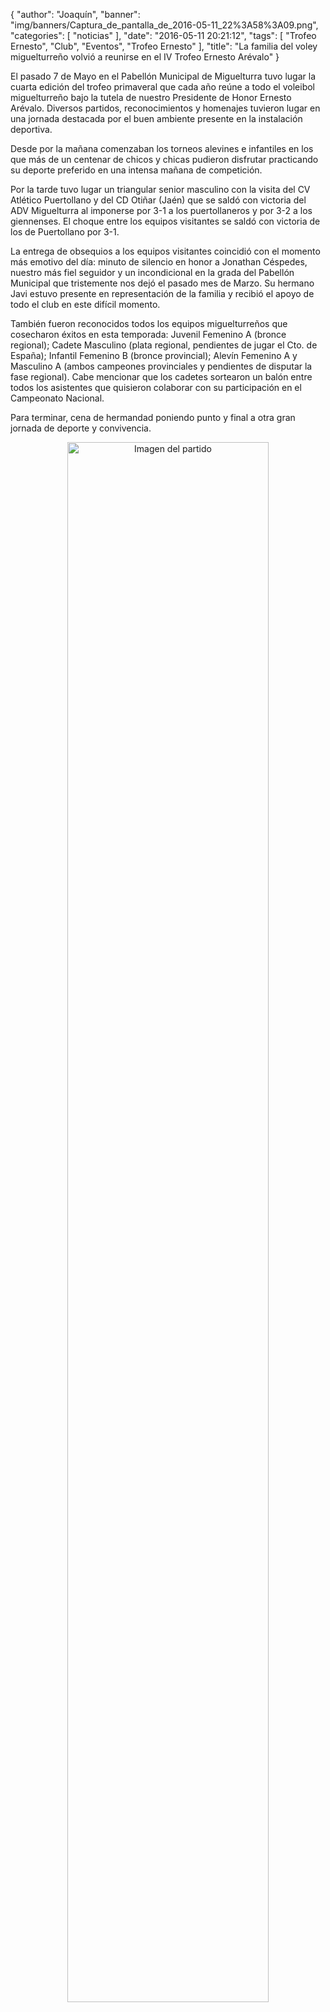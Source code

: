 {
  "author": "Joaquín", 
  "banner": "img/banners/Captura_de_pantalla_de_2016-05-11_22%3A58%3A09.png", 
  "categories": [
    "noticias"
  ], 
  "date": "2016-05-11 20:21:12", 
  "tags": [
    "Trofeo Ernesto", 
    "Club", 
    "Eventos", 
    "Trofeo Ernesto"
  ], 
  "title": "La familia del voley miguelturreño volvió a reunirse en el IV Trofeo Ernesto Arévalo"
}

El pasado 7 de Mayo en el Pabellón Municipal de Miguelturra tuvo lugar la cuarta edición del trofeo primaveral que cada año reúne a todo el voleibol miguelturreño bajo la tutela de nuestro Presidente de Honor Ernesto Arévalo. Diversos partidos, reconocimientos y homenajes tuvieron lugar en una jornada destacada por el buen ambiente presente en la instalación deportiva.

Desde por la mañana comenzaban los torneos alevines e infantiles en los que más de un centenar de chicos y chicas pudieron disfrutar practicando su deporte preferido en una intensa mañana de competición.

Por la tarde tuvo lugar un triangular senior masculino con la visita del CV Atlético Puertollano y del CD Otiñar (Jaén) que se saldó con victoria del ADV Miguelturra al imponerse por 3-1 a los puertollaneros y por 3-2 a los giennenses. El choque entre los equipos visitantes se saldó con victoria de los de Puertollano por 3-1.

La entrega de obsequios a los equipos visitantes coincidió con el momento más emotivo del día: minuto de silencio en honor a Jonathan Céspedes, nuestro más fiel seguidor y un incondicional en la grada del Pabellón Municipal que tristemente nos dejó el pasado mes de Marzo. Su hermano Javi estuvo presente en representación de la familia y recibió el apoyo de todo el club en este difícil momento.

También fueron reconocidos todos los equipos miguelturreños que cosecharon éxitos en esta temporada: Juvenil Femenino A (bronce regional); Cadete Masculino (plata regional, pendientes de jugar el Cto. de España); Infantil Femenino B (bronce provincial); Alevín Femenino A y Masculino A (ambos campeones provinciales y pendientes de disputar la fase regional). Cabe mencionar que los cadetes sortearon un balón entre todos los asistentes que quisieron colaborar con su participación en el Campeonato Nacional.

Para terminar, cena de hermandad poniendo punto y final a otra gran jornada de deporte y convivencia.

<center>
<a target="_new" href="http://www.advmiguelturra.org/img/banners/Captura%20de%20pantalla%20de%202016-05-11%2022%3A58%3A09.png"> 
<img alt="Imagen del partido" width="80%" align="center" src="http://www.advmiguelturra.org/img/banners/Captura%20de%20pantalla%20de%202016-05-11%2022%3A58%3A09.png"/> </a> </center> 

